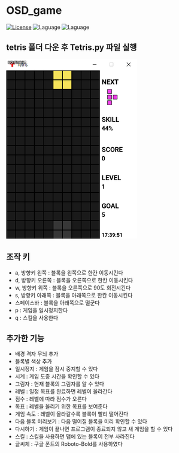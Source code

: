 # OSD_game  

[![License](https://img.shields.io/badge/license-GPLv3-green.svg)](http://www.gnu.org/licenses/gpl-3.0.html)
![Laguage](https://img.shields.io/badge/python-3.6.0-blue.svg)
![Laguage](https://img.shields.io/badge/pygame-1.9.3-blue.svg)

## tetris 폴더 다운 후 Tetris.py 파일 실행    

![](https://github.com/alchon/OSD_game/blob/master/pictures/tetris.gif?raw=true)

## 조작 키  
- a, 방향키 왼쪽 : 블록을 왼쪽으로 한칸 이동시킨다  
- d, 방향키 오른쪽 : 블록을 오른쪽으로 한칸 이동시킨다  
- w, 방향키 위쪽 : 블록을 오른쪽으로 90도 회전시킨다  
- s, 방향키 아래쪽 : 블록을 아래쪽으로 한칸 이동시킨다  
- 스페이스바 : 블록을 아래쪽으로 떨군다  
- p : 게임을 일시정지한다  
- q : 스킬을 사용한다  

## 추가한 기능  
- 배경 격자 무늬 추가  
- 블록별 색상 추가  
- 일시정지 : 게임을 잠시 중지할 수 있다  
- 시계 : 게임 도중 시간을 확인할 수 있다  
- 그림자 : 현재 블록의 그림자를 알 수 있다  
- 레벨 : 일정 목표를 완료하면 레벨이 올라간다  
- 점수 : 레벨에 따라 점수가 오른다  
- 목표 : 레벨을 올리기 위한 목표를 보여준다  
- 게임 속도 : 레벨이 올라갈수록 블록이 빨리 떨어진다  
- 다음 블록 미리보기 : 다음 떨어질 블록을 미리 확인할 수 있다  
- 다시하기 : 게임이 끝나면 프로그램이 종료되지 않고 새 게임을 할 수 있다  
- 스킬 : 스킬을 사용하면 맵에 있는 블록이 전부 사라진다  
- 글씨체 : 구글 폰트의 Roboto-Bold를 사용하였다  
